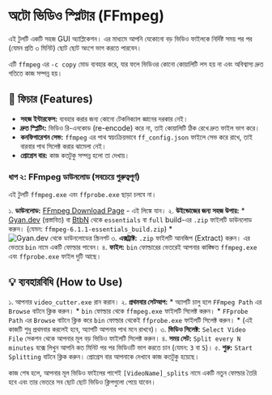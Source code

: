 # অটো ভিডিও স্প্লিটার (FFmpeg)

এই টুলটি একটি সহজ  GUI অ্যাপ্লিকেশন। এর মাধ্যমে আপনি যেকোনো বড় ভিডিও ফাইলকে নির্দিষ্ট সময় পর পর (যেমন প্রতি ৩ মিনিট) ছোট ছোট অংশে ভাগ করতে পারবেন।

এটি `ffmpeg` এর `-c copy` মোড ব্যবহার করে, যার ফলে ভিডিওর কোনো কোয়ালিটি লস হয় না এবং অবিশ্বাস্য দ্রুত গতিতে কাজ সম্পন্ন হয়।

## 🌟 ফিচার (Features)

* **সহজ ইন্টারফেস:** ব্যবহার করার জন্য কোনো টেকনিক্যাল জ্ঞানের দরকার নেই।
* **দ্রুত স্প্লিটিং:** ভিডিও রি-এনকোড (re-encode) করে না, তাই কোয়ালিটি ঠিক রেখে দ্রুত ফাইল ভাগ করে।
* **কনফিগারেশন সেভ:** `ffmpeg` এর পাথ স্বয়ংক্রিয়ভাবে `ff_config.json` ফাইলে সেভ করে রাখে, তাই বারবার পাথ সিলেক্ট করার ঝামেলা নেই।
* **প্রোগ্রেস বার:** কাজ কতটুকু সম্পন্ন হলো তা দেখায়।

### ধাপ ২: FFmpeg ডাউনলোড (সবচেয়ে গুরুত্বপূর্ণ)

এই টুলটি `ffmpeg.exe` এবং `ffprobe.exe` ছাড়া চলবে না।

১. **ডাউনলোড:** [FFmpeg Download Page](https://ffmpeg.org/download.html) - এই লিঙ্কে যান।
২. **উইন্ডোজের জন্য সহজ উপায়:**
    * [Gyan.dev](https://www.gyan.dev/ffmpeg/builds/) (প্রস্তাবিত) বা [BtbN](https://github.com/BtbN/FFmpeg-Builds/releases) থেকে `essentials` বা `full` build-এর `.zip` ফাইলটি ডাউনলোড করুন। (যেমন: `ffmpeg-6.1.1-essentials_build.zip`)
    * ![Gyan.dev থেকে ডাউনলোডের স্ক্রিনশট](https://i.imgur.com/LNoPo9E.png)
৩. **এক্সট্রাক্ট:** `.zip` ফাইলটি আনজিপ (Extract) করুন। এর ভেতরে `bin` নামে একটি ফোল্ডার পাবেন।
৪. **ফাইল:** `bin` ফোল্ডারের ভেতরেই আপনার কাঙ্ক্ষিত `ffmpeg.exe` এবং `ffprobe.exe` ফাইল দুটি আছে।

## 💡 ব্যবহারবিধি (How to Use)

১. আপনার `video_cutter.exe` রান করান।
২. **প্রথমবার সেটআপ:**
    * অ্যাপটি চালু হলে `FFmpeg Path` এর `Browse` বাটনে ক্লিক করুন।
    * `bin` ফোল্ডার থেকে `ffmpeg.exe` ফাইলটি সিলেক্ট করুন।
    * `FFprobe Path` এর `Browse` বাটনে ক্লিক করে `bin` ফোল্ডার থেকেই `ffprobe.exe` ফাইলটি সিলেক্ট করুন।
    * (এই কাজটি শুধু প্রথমবার করলেই হবে, অ্যাপটি আপনার পাথ মনে রাখবে)।
৩. **ভিডিও সিলেক্ট:** `Select Video File` সেকশন থেকে আপনার মূল বড় ভিডিও ফাইলটি সিলেক্ট করুন।
৪. **সময় সেট:** `Split every N minutes` বক্সে লিখুন আপনি কত মিনিট পর পর ভিডিওটি ভাগ করতে চান (যেমন: `3` বা `5`)।
৫. **শুরু:** `Start Splitting` বাটনে ক্লিক করুন। প্রোগ্রেস বার আপনাকে দেখাবে কাজ কতটুকু হয়েছে।

কাজ শেষ হলে, আপনার মূল ভিডিও ফাইলের পাশেই `[VideoName]_splits` নামে একটি নতুন ফোল্ডার তৈরি হবে এবং তার ভেতরে সব ছোট ছোট ভিডিও ক্লিপগুলো পেয়ে যাবেন।
